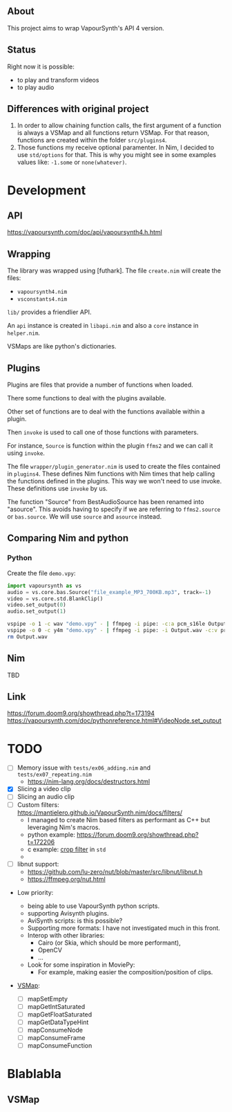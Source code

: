 ## About
This project aims to wrap VapourSynth's API 4 version.

## Status
Right now it is possible:
- to play and transform videos
- to play audio

## Differences with original project
1. In order to allow chaining function calls, the first argument of a function is always a VSMap and all functions return VSMap. For that reason, functions are created within the folder `src/plugins4`.
2. Those functions my receive optional paramenter. In Nim, I decided to use `std/options` for that. This is why you might see in some examples values like: `-1.some` or `none(whatever)`.




# Development
## API
https://vapoursynth.com/doc/api/vapoursynth4.h.html

## Wrapping
The library was wrapped using [futhark]. The file `create.nim` will create the files:
- `vapoursynth4.nim`
- `vsconstants4.nim`

`lib/` provides a friendlier API.

An `api` instance is created in `libapi.nim` and also a `core` instance in `helper.nim`.

VSMaps are like python's dictionaries.



## Plugins
Plugins are files that provide a number of functions when loaded.

There some functions to deal with the plugins available. 

Other set of functions are to deal with the functions available within a plugin.

Then `invoke` is used to call one of those functions with parameters.

For instance, `Source` is function within the plugin `ffms2` and we can call it using `invoke`.


The file `wrapper/plugin_generator.nim` is used to create the files contained in `plugins4`. These defines Nim functions with Nim times that help calling the functions defined in the plugins. This way we won't need to use invoke. These definitions use `invoke` by us.

The function "Source" from BestAudioSource has been renamed into "asource". This avoids having to specify if we are referring to `ffms2.source` or `bas.source`. We will use `source` and `asource` instead.


## Comparing Nim and python
### Python
Create the file `demo.vpy`:
```python
import vapoursynth as vs
audio = vs.core.bas.Source("file_example_MP3_700KB.mp3", track=-1)
video = vs.core.std.BlankClip()
video.set_output(0)
audio.set_output(1)
```

```sh
vspipe -o 1 -c wav "demo.vpy" - | ffmpeg -i pipe: -c:a pcm_s16le Output.wav
vspipe -o 0 -c y4m "demo.vpy" - | ffmpeg -i pipe: -i Output.wav -c:v prores -c:a copy "Output.mkv"
rm Output.wav
```

## Nim
TBD

## Link
https://forum.doom9.org/showthread.php?t=173194
https://vapoursynth.com/doc/pythonreference.html#VideoNode.set_output


# TODO
- [ ] Memory issue with `tests/ex06_adding.nim` and `tests/ex07_repeating.nim`
  - https://nim-lang.org/docs/destructors.html
- [X] Slicing a video clip
- [ ] Slicing an audio clip
- [ ] Custom filters: https://mantielero.github.io/VapourSynth.nim/docs/filters/
  - I managed to create Nim based filters as performant as C++ but leveraging Nim's macros.
  - python example: https://forum.doom9.org/showthread.php?t=172206
  - c example: [crop filter](https://github.com/vapoursynth/vapoursynth/blob/master/src/core/simplefilters.c#L136-L296) in `std`
  - 
- [ ] libnut support: 
  - https://github.com/lu-zero/nut/blob/master/src/libnut/libnut.h
  - https://ffmpeg.org/nut.html

- Low priority:
  - being able to use VapourSynth python scripts.
  - supporting Avisynth plugins.
  - AviSynth scripts: is this possible?
  - Supporting more formats: I have not investigated much in this front.
  - Interop with other libraries: 
    - Cairo (or Skia, which should be more performant), 
    - OpenCV
    - ...
  - Look for some inspiration in MoviePy:
    - For example, making easier the composition/position of clips.

- [VSMap](https://vapoursynth.com/doc/api/vapoursynth4.h.html#struct-vsmap):
  - [ ] mapSetEmpty
  - [ ] mapGetIntSaturated
  - [ ] mapGetFloatSaturated
  - [ ] mapGetDataTypeHint
  - [ ] mapConsumeNode
  - [ ] mapConsumeFrame
  - [ ] mapConsumeFunction

# Blablabla
## VSMap
